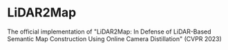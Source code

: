 # LiDAR2Map
The official implementation of "LiDAR2Map: In Defense of LiDAR-Based Semantic Map Construction Using Online Camera Distillation" (CVPR 2023)
